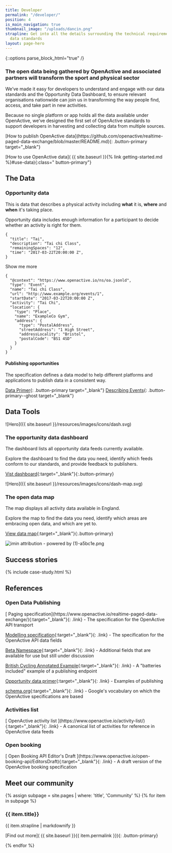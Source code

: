 ```yaml
---
title: Developer
permalink: "/developer/"
position: 4
is_main_navigation: true
thumbnail_image: "/uploads/dancin.png"
strapline: Get into all the details surrounding the technical requirements of our
  data standards
layout: page-hero
---
```


{::options parse_block_html="true" /}

<!--  ---------------->
<!-- HERO TEXT -->
<!--  ---------------->
<article>
<div class="one">

### The open data being gathered by OpenActive and associated partners will transform the sport and physical sector

We’ve made it easy for developers to understand and engage with our data standards and the Opportunity Data Dashboard, to ensure relevant organisations nationwide can join us in transforming the way people find, access, and take part in new activities.

Because no single platform or app holds all the data available under OpenActive, we’ve designed the first set of OpenActive standards to support developers in harvesting and collecting data from multiple sources.

</div>
</article>
<article>
<div class="two">
[How to publish OpenActive data](https://github.com/openactive/realtime-paged-data-exchange/blob/master/README.md){: .button-primary target="_blank"}
</div>
<div class="two">

\[How to use OpenActive data\]( {{ site.baseurl }}{% link getting-started.md %}#use-data){:class=" button-primary"}

</div>
</article>

<!--  ---------------->
<!-- CODE -->
<!--  ---------------->
<article class="title-row invert developer-data">
<h2 class="sub-heading-two">The Data</h2>
<div class="code left">

### Opportunity data

This is data that describes a physical activity including **what** it is, **where** and **when** it's taking place.

Opportunity data includes enough information for a participant to decide whether an activity is right for them.

</div>
<div class="code right">
<div class="terminal">

    {
      "title": "Tai",
      "description": "Tai chi Class",
      "remainingSpaces": "12",
      "time": "2017-03-22T20:00:00 Z",
    }

</div>

<a class="data-show button-primary">Show me more</a>

</div>

<div class="further-code left">
<div class="terminal">

    {
      "@context": "https://www.openactive.io/ns/oa.jsonld",
      "type": "Event",
      "name": "Tai chi Class",
      "url": "http://www.example.org/events/1",
      "startDate": "2017-03-22T20:00:00 Z",
      "activity": "Tai Chi",
      "location": {
        "type": "Place",
        "name": "ExampleCo Gym",
        "address": {
          "type": "PostalAddress",
          "streetAddress": "1 High Street",
          "addressLocality": "Bristol",
          "postalCode": "BS1 4SD"
        }
      }
    }

</div>
</div>
<div class="further-code right">

#### Publishing opportunities

The specification defines a data model to help different platforms and applications to publish data in a consistent way.

[Data Primer](https://www.openactive.io/opportunity-data-primer/){: .button-primary target="_blank"}
[Describing Events](https://www.openactive.io/opportunity-data-primer/#describing-events){: .button-primary--ghost target="_blank"}

</div>
</article>

<!--  ---------------->
<!-- DASHBOARD -->
<!--  ---------------->
<article class="title-row dashboard">
<h2 class="sub-heading-two">Data Tools</h2>
<div class="two tworight">

!\[Hero\]({{ site.baseurl }}/resources/images/icons/dash.svg)

</div>
<div class="two tworight">

### The opportunity data dashboard

The dashboard lists all opportunity data feeds currently available.

Explore the dashboard to find the data you need, identify which feeds conform to our standards, and provide feedback to publishers.

[Vist dashboard](http://status.openactive.io/){:target="_blank"}{:.button-primary}

</div>
</article>
<article class="dashboard">
<div class="two tworight">

!\[Hero\]({{ site.baseurl }}/resources/images/icons/dash-map.svg)

</div>
<div class="two tworight">

### The open data map

The map displays all activity data available in England.

Explore the map to find the data you need, identify which areas are embracing open data, and which are yet to.

[View data map](https://philiphorgan.carto.com/builder/6ac0f185-8322-4b95-ae66-b55768390fa9/embed){:target="_blank"}{:.button-primary}

![imin attribution - powered by (1)-a5bc1e.png](/uploads/imin%20attribution%20-%20powered%20by%20(1)-a5bc1e.png)

</div>
</article>

<!--  ---------------->
<!-- CASE STUDIES -->
<!--  ---------------->
<article class="title-row">
<h2 class="sub-heading-two margin-top">Success stories</h2>
{% include case-study.html %}
</article>

<!--  ---------------->
<!-- CALL TO ACTION -->
<!--  ---------------->

<article class=" title-row">
<h2 class="sub-heading-two">References</h2>
<div class="one">
<h3>Open Data Publishing</h3>
<p></p>
[ Paging specification](https://www.openactive.io/realtime-paged-data-exchange/){:target="_blank"}{: .link} - The specification for the OpenActive API transport

[ Modelling specification](https://www.openactive.io/modelling-opportunity-data/){:target="_blank"}{: .link} - The specification for the OpenActive API data fields

[ Beta Namespace](https://www.openactive.io/ns-beta/){:target="_blank"}{: .link} - Additional fields that are available for use but still under discussion

[ British Cycling Annotated Example](https://github.com/openactive/activation/issues/104){:target="_blank"}{: .link} - A "batteries included" example of a publishing endpoint

[ Opportunity data primer](https://www.openactive.io/opportunity-data-primer/){:target="_blank"}{: .link} - Examples of publishing

[ schema.org](http://schema.org/){:target="_blank"}{: .link} - Google's vocabulary on which the OpenActive specifications are based

<h3>Activities list</h3>
<p></p>
[ OpenActive activity list ](https://www.openactive.io/activity-list/){:target="_blank"}{: .link} - A canonical list of activities for reference in OpenActive data feeds

<h3>Open booking</h3>
<p></p>
[ Open Booking API Editor's Draft ](https://www.openactive.io/open-booking-api/EditorsDraft){:target="_blank"}{: .link} -  A draft version of the OpenActive booking specification
</div>
</article>

<!-- <article class="call_to_action title-row">
<h2 class="sub-heading-two">Resources</h2>

<div class="subgrid">
<div class="four">

### How-to guides

Molestiae corporis rerum blanditiis voluptas vel. Vero dolorum commodi laboriosam quia. Qui hic optio doloremque.

\[Discover More\]( {{ site.baseurl }}{% link how-to.md %}){:.link}

</div>
<div class="four">

### Discussions

Learn more about how we’re making opportunity data easier to access, use, and share nationwide.

\[Discover More\]( {{ site.baseurl }}{% link discussions.md %}){:.link}

</div>
<div class="four">

### References

Dive into the detail by looking through our standards documentation and best practice guidance.

\[Discover More\]( {{ site.baseurl }}/slate/build){:.link target="_blank"}

</div>
<div class="four">

### eLearning

Guidance for developers on getting started, to help you learn how to publish and use your data to benefit your organisation.

\[Discover More\]( {{ site.baseurl }}{% link e-learning.md %}){: .link }

</div>
</div>
</article>

<!--  ---------------->
<!-- COMMUNITY CALL TO ACTION -->
<!--  ---------------->
<article class="call_to_action--full-width">
<h2 class="sub-heading-two">Meet our community</h2>
<div class="one">

{% assign subpage = site.pages | where: 'title', 'Community' %}
{% for item in subpage %}

### {{ item.title}}

{{ item.strapline | markdownify }}

\[Find out more\]( {{ site.baseurl }}{{ item.permalink }}){: .button-primary}

</div>
<figure>
<div class="mask"></div>
<div class="image" style="background: url({{ site.baseurl }}{{ item.thumbnail_image }})center center / cover no-repeat;"></div>
</figure>
{% endfor %}

</article>